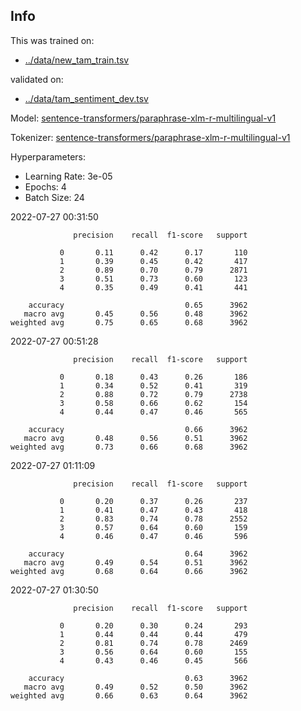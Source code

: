 ## Info
This was trained on:
- [../data/new_tam_train.tsv](https://github.com/flippe3/fire_2022/tree/master/task_a/data/../data/new_tam_train.tsv)

validated on:
 - [../data/tam_sentiment_dev.tsv](https://github.com/flippe3/fire_2022/tree/master/task_a/data/../data/tam_sentiment_dev.tsv)

Model: [sentence-transformers/paraphrase-xlm-r-multilingual-v1](https://huggingface.co/sentence-transformers/paraphrase-xlm-r-multilingual-v1)

 Tokenizer: [sentence-transformers/paraphrase-xlm-r-multilingual-v1](https://huggingface.co/sentence-transformers/paraphrase-xlm-r-multilingual-v1)

Hyperparameters:
- Learning Rate: 3e-05
- Epochs: 4
- Batch Size: 24

 2022-07-27 00:31:50 
```
              precision    recall  f1-score   support

           0       0.11      0.42      0.17       110
           1       0.39      0.45      0.42       417
           2       0.89      0.70      0.79      2871
           3       0.51      0.73      0.60       123
           4       0.35      0.49      0.41       441

    accuracy                           0.65      3962
   macro avg       0.45      0.56      0.48      3962
weighted avg       0.75      0.65      0.68      3962
```

 2022-07-27 00:51:28 
```
              precision    recall  f1-score   support

           0       0.18      0.43      0.26       186
           1       0.34      0.52      0.41       319
           2       0.88      0.72      0.79      2738
           3       0.58      0.66      0.62       154
           4       0.44      0.47      0.46       565

    accuracy                           0.66      3962
   macro avg       0.48      0.56      0.51      3962
weighted avg       0.73      0.66      0.68      3962
```

 2022-07-27 01:11:09 
```
              precision    recall  f1-score   support

           0       0.20      0.37      0.26       237
           1       0.41      0.47      0.43       418
           2       0.83      0.74      0.78      2552
           3       0.57      0.64      0.60       159
           4       0.46      0.47      0.46       596

    accuracy                           0.64      3962
   macro avg       0.49      0.54      0.51      3962
weighted avg       0.68      0.64      0.66      3962
```

 2022-07-27 01:30:50 
```
              precision    recall  f1-score   support

           0       0.20      0.30      0.24       293
           1       0.44      0.44      0.44       479
           2       0.81      0.74      0.78      2469
           3       0.56      0.64      0.60       155
           4       0.43      0.46      0.45       566

    accuracy                           0.63      3962
   macro avg       0.49      0.52      0.50      3962
weighted avg       0.66      0.63      0.64      3962
```
